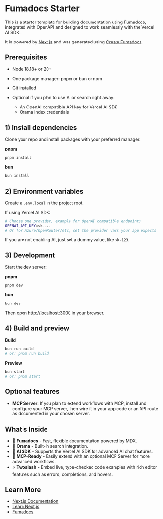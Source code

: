 # Fumadocs Starter

This is a starter template for building documentation using [Fumadocs](https://fumadocs.vercel.app), integrated with OpenAPI and designed to work seamlessly with the Vercel AI SDK.

It is powered by [Next.js](https://nextjs.org) and was generated using [Create Fumadocs](https://github.com/fuma-nama/fumadocs).

## Prerequisites

* Node 18.18+ or 20+
* One package manager: pnpm or bun or npm
* Git installed
* Optional if you plan to use AI or search right away:

  * An OpenAI compatible API key for Vercel AI SDK
  * Orama index credentials

## 1) Install dependencies

Clone your repo and install packages with your preferred manager.

**pnpm**

```bash
pnpm install
```

**bun**

```bash
bun install
```

## 2) Environment variables

Create a `.env.local` in the project root.

If using Vercel AI SDK:

```bash
# Choose one provider, example for OpenAI compatible endpoints
OPENAI_API_KEY=sk-...
# Or for Azure/OpenRouter/etc, set the provider vars your app expects
```

If you are not enabling AI, just set a dummy value, like `sk-123`.

## 3) Development

Start the dev server:

**pnpm**

```bash
pnpm dev
```

**bun**

```bash
bun dev
```

Then open [http://localhost:3000](http://localhost:3000) in your browser.

## 4) Build and preview

**Build**

```bash
bun run build
# or: pnpm run build
```

**Preview**

```bash
bun start
# or: pnpm start
```

## Optional features

* **MCP Server**: If you plan to extend workflows with MCP, install and configure your MCP server, then wire it in your app code or an API route as documented in your chosen server.

## What’s Inside

* 🧩 **Fumadocs** - Fast, flexible documentation powered by MDX.
* 📘 **Orama** - Built-in search integration.
* 🧠 **AI SDK** - Supports the Vercel AI SDK for advanced AI chat features.
* 🧱 **MCP-Ready** - Easily extend with an optional MCP Server for more advanced workflows.
* ⚡️ **Twoslash** - Embed live, type-checked code examples with rich editor features such as errors, completions, and hovers.

## Learn More

* [Next.js Documentation](https://nextjs.org/docs)
* [Learn Next.js](https://nextjs.org/learn)
* [Fumadocs](https://fumadocs.vercel.app)
